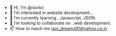- 👋 Hi, I’m @raviloi
- 👀 I’m interested in website development...
- 🌱 I’m currently learning ..Javascript, JSON.
- 💞️ I’m looking to collaborate on ..web development.
- 📫 How to reach me ravi_dreamz81@yahoo.co.in

<!---
raviloi/raviloi is a ✨ special ✨ repository because its `README.md` (this file) appears on your GitHub profile.
You can click the Preview link to take a look at your changes.
--->
